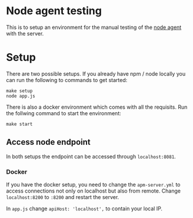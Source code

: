 # Node agent testing

This is to setup an environment for the manual testing of the [node agent](https://github.com/elastic/apm-agent-nodejs) with the server.


# Setup

There are two possible setups. If you already have npm / node locally you can run the following to commands to get started:

```
make setup
node app.js
```

There is also a docker environment which comes with all the requisits. Run the follwing command to start the environment:

```
make start
```

## Access node endpoint

In both setups the endpoint can be accessed through `localhost:8081`.


### Docker

If you have the docker setup, you need to change the `apm-server.yml` to access connections not only on localhost but also from remote. Change `localhost:8200` to `:8200` and restart the server.

In `app.js` change `apiHost: 'localhost',` to contain your local IP.
